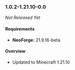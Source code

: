 ### 1.0.2-1.21.10-0.0

_Not Released Yet_

#### Requirements
- **NeoForge:** 21.9.16-beta

#### Overview

- Updated to Minecraft 1.21.10